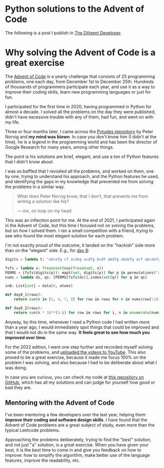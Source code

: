 # Python solutions to the Advent of Code

The following is a post I publish in [The Diligent Developer](https://www.thediligentdeveloper.com/why-solving-the-advent-of-code-is-a-great-exercise).

# Why solving the Advent of Code is a great exercise

The [Advent of Code](https://adventofcode.com/) is a yearly challenge that consists of 25 programming problems, one each day, from December 1st to December 25th.
Hundreds of thousands of programmers participate each year, and use it as a way to improve their coding skills, learn new programming languages or just for fun.

I participated for the first time in 2020, having programmed in Python for almost a decade.
I solved all the problems on the day they were published, didn't have excessive trouble with any of them, had fun, and went on with my life.

Three or four months later, I came across the [Pytudes repository](https://github.com/norvig/pytudes) by Peter Norvig and **my mind was blown**. In case you don't know him (I didn't at the time), he is a legend in the programming world and has been the director of Google Research for many years, among other things.

The point is his solutions are brief, elegant, and use a ton of Python features that I didn't know about.

I was so baffled that I revisited all the problems, and worked on them, one by one, trying to understand his approach, and the Python features he used, and identifying the gaps in my knowledge that prevented me from solving the problems in a similar way.

> What does Peter Norvig know, that I don't, that prevents me from writing a solution like his?
>
> &mdash; <cite>me</cite>, on loop on my head

This was an inflection point for me. At the end of 2021, I participated again in the Advent of Code, but this time I focused not on solving the problems, but on *how* I solved them. I ran a small competition with a friend, trying to see who found the most elegant solution for each problem.

I'm not exactly proud of the outcome, it landed on the "hackish" side more than on the "elegant" side. E.g., for [day 8](https://adventofcode.com/2021/day/8):

```python
digits = lambda t: "abcefg cf acdeg acdfg bcdf abdfg abdefg acf abcdefg abcdfg".translate(str.maketrans(dict(zip("abcdefg", t)))).split()

fsfs = lambda x: frozenset(map(frozenset, x))
PERMS = {fsfs(digits(p)): mapt(set, digits(p)) for p in permutations("abcdefg")}
nums = lambda ds, qs: [PERMS[fsfs(ds)].index(set(q)) for q in qs]

in8: List[int] = data(8, atoms)

def day8_1(rows):
    return sum(n in [1, 4, 7, 8] for row in rows for n in nums(row[:10], row[11:]))

def day8_2(rows):
    return sum(n * 10**(3-i) for row in rows for i, n in enumerate(nums(row[:10], row[11:])))
```

Anyway, by this time, whenever I read a Python code I had written more than a year ago, I would immediately spot things that could be improved and that I would not do in the same way.
**It feels great to see how much you improved over time**.

For the 2022 edition, I went one step further and recorded myself solving some of the problems, and [uploaded the videos to YouTube](https://www.youtube.com/watch?v=war1DKS2QZE&list=PL4R7dYNzbaX0MI2HyM2IOly83f5i5EZNr). This also proved to be a great exercise, because it made me focus 100% on the problem I was solving, and also because I had to be deliberate about what I was doing.

In case you are curious, you can check my code at [this repository on GitHub](https://github.com/vlopezferrando/advent-of-code), which has all my solutions and can judge for yourself how good or bad they are.

## Mentoring with the Advent of Code

I've been mentoring a few developers over the last year, helping them **improve their coding and software design skills**.
I have found that the Advent of Code problems are a great subject of study, even more than the typical Leetcode problems.

Approaching the problems deliberately, trying to find the "best" solution, and not just "a" solution, is a great exercise. When you have given your best, it is the best time to come in and give you feedback on how to improve: how to simplify the algorithm, make better use of the language features, improve the readability, etc.

